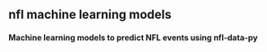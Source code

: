 ## nfl machine learning models
#### Machine learning models to predict NFL events using nfl-data-py
